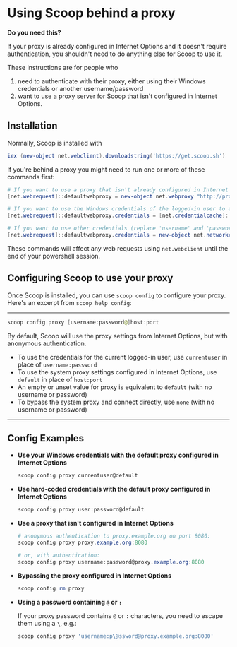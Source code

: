 # Using Scoop behind a proxy

**Do you need this?**

If your proxy is already configured in Internet Options and it doesn't require authentication, you shouldn't need to do anything else for Scoop to use it.

These instructions are for people who

1.  need to authenticate with their proxy, either using their Windows credentials or another username/password
2.  want to use a proxy server for Scoop that isn't configured in Internet Options.

## Installation

Normally, Scoop is installed with

```powershell
iex (new-object net.webclient).downloadstring('https://get.scoop.sh')
```

If you're behind a proxy you might need to run one or more of these commands first:

```powershell
# If you want to use a proxy that isn't already configured in Internet Options
[net.webrequest]::defaultwebproxy = new-object net.webproxy "http://proxy.example.org:8080"

# If you want to use the Windows credentials of the logged-in user to authenticate with your proxy
[net.webrequest]::defaultwebproxy.credentials = [net.credentialcache]::defaultcredentials

# If you want to use other credentials (replace 'username' and 'password')
[net.webrequest]::defaultwebproxy.credentials = new-object net.networkcredential 'username', 'password'
```

These commands will affect any web requests using `net.webclient` until the end of your powershell session.

## Configuring Scoop to use your proxy

Once Scoop is installed, you can use `scoop config` to configure your proxy. Here's an excerpt from `scoop help config`:

---

```powershell
scoop config proxy [username:password@]host:port
```

By default, Scoop will use the proxy settings from Internet Options, but with anonymous authentication.

- To use the credentials for the current logged-in user, use `currentuser` in place of `username:password`
- To use the system proxy settings configured in Internet Options, use `default` in place of `host:port`
- An empty or unset value for proxy is equivalent to `default` (with no username or password)
- To bypass the system proxy and connect directly, use `none` (with no username or password)

---

## Config Examples

- **Use your Windows credentials with the default proxy configured in Internet Options**

  ```powershell
  scoop config proxy currentuser@default
  ```

- **Use hard-coded credentials with the default proxy configured in Internet Options**

  ```powershell
  scoop config proxy user:password@default
  ```

- **Use a proxy that isn't configured in Internet Options**

  ```powershell
  # anonymous authentication to proxy.example.org on port 8080:
  scoop config proxy proxy.example.org:8080

  # or, with authentication:
  scoop config proxy username:password@proxy.example.org:8080
  ```

- **Bypassing the proxy configured in Internet Options**

  ```powershell
  scoop config rm proxy
  ```

- **Using a password containing `@` or `:`**

  If your proxy password contains `@` or `:` characters, you need to escape them using a `\`, e.g.:

  ```powershell
  scoop config proxy 'username:p\@ssword@proxy.example.org:8080'
  ```
